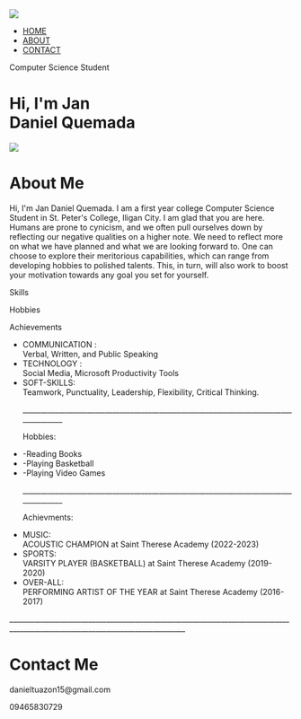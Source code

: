 <!DOCTYPE html>
<html lang="en">
<head>
    <meta charset="UTF-8">
    <meta http-equiv="X-UA Compatible" content="IE-edge">
    <meta name="viewport" content="width=device-width, initial-scale=1.0">
    <link rel="stylesheet" href="style.css">
    <title>Personal Website Portfolio</title>
    <script src="https://kit.fontawesome.com/35c0d7a8b7.js" crossorigin="anonymous"></script>
</head>
<body>
    <div id="header">
        <div class="container">
            <nav>
                <img src="images/logo.png.png" class="logo">
                <ul>
                    <li><a href="#header">HOME</a></li>
                    <li><a href="#about">ABOUT</a></li>
                    <li><a href="#contact">CONTACT</a></li>
                </ul>
            </nav>
            <div class="header-text">
                <p>Computer Science Student</p>
                <h1>Hi, I'm Jan <br> Daniel Quemada</h1>
            </div>
        </div>
    </div>
    <!-----------------about-------------->
    <div id="about">
        <div class="container">
            <div class="row">
                <div class="about-col-1">
                    <img src="images/user.png.jpg">
                </div>
                <div class="about-col-2">
                    <h1 class="sub-title">About Me</h1>
                    <p>Hi, I'm Jan Daniel Quemada. I am a first year college Computer Science Student
                        in St. Peter's College, Iligan City. I am glad that you are here. 
                        Humans are prone to cynicism, and we often pull ourselves down by reflecting our negative qualities on a higher note. 
                        We need to reflect more on what we have planned and what we are looking forward to. 
                        One can choose to explore their meritorious capabilities, which can range from developing hobbies to polished talents. 
                        This, in turn, will also work to boost your motivation towards any goal you set for yourself.</p>
                        <div class="tab-titles">
                            <p class="tab-links active-link" onclick="opentab('skills')">Skills</p>
                            <p class="tab-links" onclick="opentab('hobbies')">Hobbies</p>
                            <p class="tab-links" onclick="opentab('achievements')">Achievements</p>
                        </div>
                        <div class="tab-contents active-tab" id="skills">
                            <ul>
                                <li>COMMUNICATION :<br> Verbal, Written, and Public Speaking </li>
                                <li>TECHNOLOGY :<br> Social Media, Microsoft Productivity Tools </li>
                                <li>SOFT-SKILLS: <br> Teamwork, Punctuality, Leadership, Flexibility, Critical Thinking. </li>
                            </ul>
                        </div>
                        <div class="tab-contents" id="hobbies">
                            <ul>
                                <p>______________________________________________________________________________________</p>
                                <p>Hobbies: </p>
                                <li>-Reading Books</li>
                                <li>-Playing Basketball</li>
                                <li>-Playing Video Games</li>
                            </ul>
                        </div>
                        <div class="tab-contents" id="achievements">
                            <ul>
                                <p>______________________________________________________________________________________</p>
                                <p>Achievments: </p>
                                <li>MUSIC: <br>ACOUSTIC CHAMPION at Saint Therese Academy (2022-2023)</li>
                                <li>SPORTS: <br> VARSITY PLAYER (BASKETBALL) at Saint Therese Academy (2019-2020)</li>
                                <li>OVER-ALL: <br> PERFORMING ARTIST OF THE YEAR at Saint Therese Academy (2016-2017)</li>
                            </ul>
                        </div>
                </div>
            </div>
        </div>
    </div>
    <!----------------------contact----------------------->
    <div id="contact">
        <div class="container">
            <div class="row">
                <div class="contact-left">
                   <p>_______________________________________________________________________________________________________________________________</p>
                    <h1 class="sub-tittle">Contact Me</h1>
                    <p> <i class="fa-solid fa-paper-plane"></i>danieltuazon15@gmail.com</p>
                    <p> <i class="fa-solid fa-phone"></i>09465830729</p>
                    <div class="social-icons">
                        <a href="https://facebook.com/https://www.facebook.com/Dane.Quemada.1?mibextid=2JQ9oc"><i class="fa-brands fa-facebook"></i></a>
                        <a href="https://instagram.com/https://www.instagram.com/allfordawgs_?igshid=YzAwZjE1ZTI0Zg%3D%3D&utm_source=qr"><i class="fa-brands fa-instagram"></i></a>
                    </div>
                </div>
                </div>
            </div>
        </div>
    </div>
</div>
    <script>

    var tablinks = document.getElementsByClassName("tab-links");
    var tabcontents = document.getElementsByClassName("tab-contnets");

    function opentab(tabname){
        for(tablink of tablinks){
            tablink.classList.remove("active-link");
        }
        for(tabcontent of tabcontents){
            tabcontent.classList.remove("active-tab");
        }
        event.currentTarget.classList.add("active-link");
        document.getElementById(tabname).classList.add("active-tab");
    }

    </script>
    *{
    margin: 0;
    padding: 0;
    font-family: 'Times New Roman', Times, serif;
    box-sizing: border-box;
}
html{
    scroll-behavior: smooth;
}
body{
    background: #080808;
    color: #fff;
}
#header{
    width: 100%;
    height: 100vh;
    background-image: url(images/background.png);
    background-size: contain;
    background-position: center;
}
.container{
    padding: 10px 10%;
}

nav{
    display: flex;
    align-items: center;
    justify-content: space-between;
    flex-wrap: wrap;
}

.logo{
    width: 200px;
    border-radius: 15px;
    
}

nav ul li{
    display: inline-block;
    list-style: none;
    margin: 10px 20px;
}
nav ul li a{
    text-decoration: none;
    color: black;
    font-size: 18px;
    position: relative;
}
nav ul li a::after{
    content: '';
    width: 0%;
    height: 3px;
    background: black;
    position: absolute;
    right: 0;
    bottom: -6px;
    transition: 0.8s;
}
nav ul li a:hover::after{
    width: 100%;
}
.header-text{
    margin-top: 20%;
    font-size: 30px;
}
.header-text h1{
    font-size: 60px;
    margin-top: 20px;
}
/*---------------about-----------*/
#about{
    padding: 80px 0;
    color: #fff;
}
.row{
    display: flex;
    justify-content: space-between;
    flex-wrap: wrap;
}

.about-col-1{
    flex-basis: 35%;
}
.about-col-1 img{
    width: 100%;
    height: 100%;
    border-radius: 15px;
}
.about-col-2{
    flex-basis: 60%;
}

.sub-title{
    font-size: 60px;
    font-weight: 600;
    text-align: justify;
}

.tab-titles{
    display: flex;
    margin: 20px 0 40px;
}

.tab-links{
    margin-right: 50px;
    font-size: 18px;
    font-weight: 500;
    cursor: pointer;
    position: relative;
}
.tab-links::after{
    content: '';
    width: 0;
    height: 3px;
    background: white;
    position: absolute;
    left: 0;
    bottom: -8px;
    transition: 0.8s;
}

.tab-links.active-link::after{
    width: 100%;
}

.tab-contents ul li{
list-style: none;
margin: 10px 0;
}

.tab-contents{
    display: none;
}
.tab-contents.active-tab{
    display: block;
}
/*-----------contact--------*/
.contact-left{
    flex-basis: 35%;
}
.contact-right{
    flex-basis: 80%;
}
.contact-left p{
    margin-top: 30px;
}
.contact-left p i{
    margin-right: 15px;
    font-size: 25px;
}
.social-icons{
    margin-top: 30px;
}
.social-icons a{
    text-decoration:none;
    font-size: 30px;
    margin-right: 15px;
    display: inline-block;
    transition: transform 0.6s;
}
.social-icons a:hover{
    transform: translateY(-5px);
}

</body>
</html>
